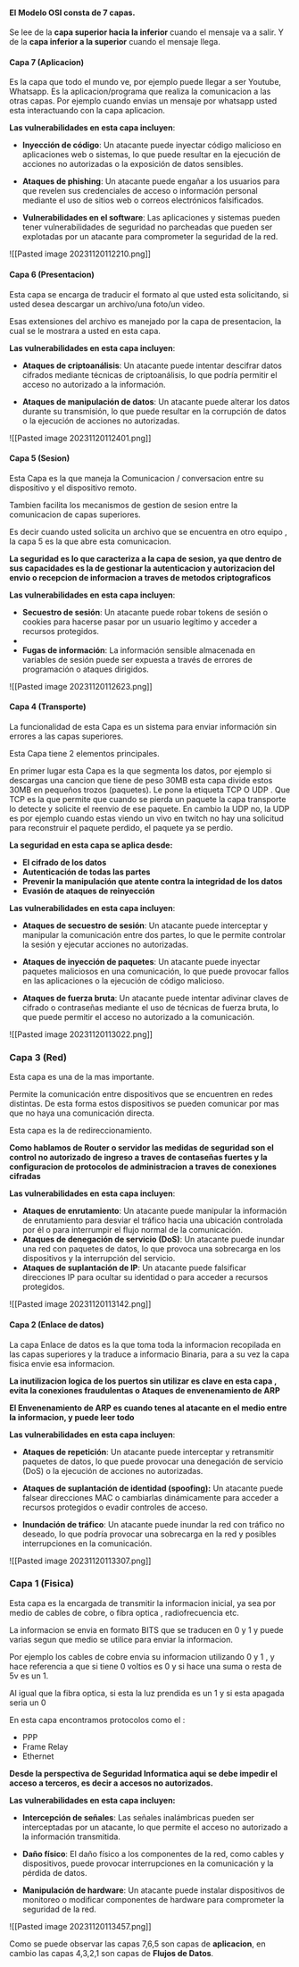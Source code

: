 #### El **Modelo OSI** consta de 7 capas.

Se lee de la **capa superior hacia la inferior** cuando el mensaje va a salir.
Y de la **capa inferior a la superior** cuando el mensaje llega.

#### Capa 7 (Aplicacion)

Es la capa que todo el mundo ve, por ejemplo puede llegar a ser Youtube, Whatsapp.
Es la aplicacion/programa que realiza la comunicacion a las otras capas.
Por ejemplo cuando envias un mensaje por whatsapp usted esta interactuando con la capa aplicacion.

**Las vulnerabilidades en esta capa incluyen**:

- **Inyección de código**: Un atacante puede inyectar código malicioso en aplicaciones web o sistemas, lo que puede resultar en la ejecución de acciones no autorizadas o la exposición de datos sensibles.

- **Ataques de phishing**: Un atacante puede engañar a los usuarios para que revelen sus credenciales de acceso o información personal mediante el uso de sitios web o correos electrónicos falsificados.

- **Vulnerabilidades en el software**: Las aplicaciones y sistemas pueden tener vulnerabilidades de seguridad no parcheadas que pueden ser explotadas por un atacante para comprometer la seguridad de la red.

![[Pasted image 20231120112210.png]]

#### Capa 6 (Presentacion)

Esta capa se encarga de traducir el formato al que usted esta solicitando, si usted desea descargar un archivo/una foto/un video.

Esas extensiones del archivo es manejado por la capa de presentacion, la cual se le mostrara a usted en esta capa.


**Las vulnerabilidades en esta capa incluyen**:

- **Ataques de criptoanálisis**: Un atacante puede intentar descifrar datos cifrados mediante técnicas de criptoanálisis, lo que podría permitir el acceso no autorizado a la información.

- **Ataques de manipulación de datos**: Un atacante puede alterar los datos durante su transmisión, lo que puede resultar en la corrupción de datos o la ejecución de acciones no autorizadas.

![[Pasted image 20231120112401.png]]

#### Capa 5 (Sesion)

Esta Capa es la que maneja la Comunicacion / conversacion entre su dispositivo y el dispositivo remoto.

Tambien facilita los mecanismos de gestion de sesion entre la comunicacion de capas superiores.

Es decir cuando usted solicita un archivo que se encuentra en otro equipo , la capa 5 es la que abre esta comunicacion.

**La seguridad es lo que caracteriza a la capa de sesion, ya que dentro de sus capacidades es la de gestionar la autenticacion y autorizacion del envio o recepcion de informacion a traves de metodos criptograficos**

**Las vulnerabilidades en esta capa incluyen**:

- **Secuestro de sesión**: Un atacante puede robar tokens de sesión o cookies para hacerse pasar por un usuario legítimo y acceder a recursos protegidos.
-
- **Fugas de información**: La información sensible almacenada en variables de sesión puede ser expuesta a través de errores de programación o ataques dirigidos.

![[Pasted image 20231120112623.png]]

#### Capa 4 (Transporte)

La funcionalidad de esta Capa es un sistema para enviar información sin errores a las capas superiores.

Esta Capa tiene 2 elementos principales.

En primer lugar esta Capa es la que segmenta los datos, por ejemplo si descargas una cancion que tiene de peso 30MB esta capa divide estos 30MB en pequeños trozos (paquetes).
Le pone la etiqueta TCP O UDP .
Que TCP es la que permite que cuando se pierda un paquete la capa transporte lo detecte y solicite el reenvio de ese paquete.
En cambio la UDP no, la UDP es por ejemplo cuando estas viendo un vivo en twitch no hay una solicitud para reconstruir el paquete perdido, el paquete ya se perdio.

**La seguridad en esta capa se aplica desde:**
- **El cifrado de los datos**
- **Autenticación de todas las partes**
- **Prevenir la manipulación que atente contra la integridad de los datos**
- **Evasión de ataques de reinyección**

**Las vulnerabilidades en esta capa incluyen**:

- **Ataques de secuestro de sesión**: Un atacante puede interceptar y manipular la comunicación entre dos partes, lo que le permite controlar la sesión y ejecutar acciones no autorizadas.

- **Ataques de inyección de paquetes**: Un atacante puede inyectar paquetes maliciosos en una comunicación, lo que puede provocar fallos en las aplicaciones o la ejecución de código malicioso.

- **Ataques de fuerza bruta**: Un atacante puede intentar adivinar claves de cifrado o contraseñas mediante el uso de técnicas de fuerza bruta, lo que puede permitir el acceso no autorizado a la comunicación.

![[Pasted image 20231120113022.png]]

### Capa 3 (Red)

Esta capa es una de la mas importante.

Permite la comunicación entre dispositivos que se encuentren en redes distintas. De esta forma estos dispositivos se pueden comunicar por mas que no haya una comunicación directa.

Esta capa es la de redireccionamiento.

**Como hablamos de Router o servidor las medidas de seguridad son el control no autorizado de ingreso a traves de contaseñas fuertes y la configuracion de protocolos de administracion a traves de conexiones cifradas**

**Las vulnerabilidades en esta capa incluyen**:

- **Ataques de enrutamiento**: Un atacante puede manipular la información de enrutamiento para desviar el tráfico hacia una ubicación controlada por él o para interrumpir el flujo normal de la comunicación.
- **Ataques de denegación de servicio (DoS)**: Un atacante puede inundar una red con paquetes de datos, lo que provoca una sobrecarga en los dispositivos y la interrupción del servicio.
- **Ataques de suplantación de IP**: Un atacante puede falsificar direcciones IP para ocultar su identidad o para acceder a recursos protegidos.



![[Pasted image 20231120113142.png]]

#### Capa 2 (Enlace de datos)

La capa Enlace de datos es la que toma toda la informacion recopilada en las capas superiores y la traduce a informacio Binaria, para a su vez la capa fisica envie esa informacion.

**La inutilizacion logica de los puertos sin utilizar es clave en esta capa , evita la conexiones fraudulentas o Ataques de envenenamiento de ARP**

**El Envenenamiento de ARP es cuando tenes al atacante en el medio entre la informacion, y puede leer todo**

**Las vulnerabilidades en esta capa incluyen**:

- **Ataques de repetición**: Un atacante puede interceptar y retransmitir paquetes de datos, lo que puede provocar una denegación de servicio (DoS) o la ejecución de acciones no autorizadas.

- **Ataques de suplantación de identidad (spoofing):** Un atacante puede falsear direcciones MAC o cambiarlas dinámicamente para acceder a recursos protegidos o evadir controles de acceso.

- **Inundación de tráfico**: Un atacante puede inundar la red con tráfico no deseado, lo que podría provocar una sobrecarga en la red y posibles interrupciones en la comunicación.


![[Pasted image 20231120113307.png]]

### Capa 1 (Fisica)

Esta capa es la encargada de transmitir la informacion inicial, ya sea por medio de cables de cobre, o fibra optica , radiofrecuencia etc.

La informacion se envia en formato BITS  que se traducen en 0 y 1 y puede varias segun que medio se utilice para enviar la informacion.

Por ejemplo los cables de cobre envia su informacion utilizando 0 y 1 , y hace referencia a que si tiene 0 voltios es 0 y si hace una suma o resta de 5v es un 1.

Al igual que la fibra optica, si esta la luz prendida es un 1 y si esta apagada seria un 0

En esta capa encontramos protocolos como el : 
- PPP 
- Frame Relay
- Ethernet

**Desde la perspectiva de Seguridad Informatica aqui se debe impedir el acceso a terceros, es decir a accesos no autorizados.**

**Las vulnerabilidades en esta capa incluyen:**

- **Intercepción de señales**: Las señales inalámbricas pueden ser interceptadas por un atacante, lo que permite el acceso no autorizado a la información transmitida.

- **Daño físico**: El daño físico a los componentes de la red, como cables y dispositivos, puede provocar interrupciones en la comunicación y la pérdida de datos.
	
- **Manipulación de hardware**: Un atacante puede instalar dispositivos de monitoreo o modificar componentes de hardware para comprometer la seguridad de la red.



![[Pasted image 20231120113457.png]]



Como se puede observar las capas  7,6,5 son capas de **aplicacion**, en cambio las capas 4,3,2,1 son capas de **Flujos de Datos**.



